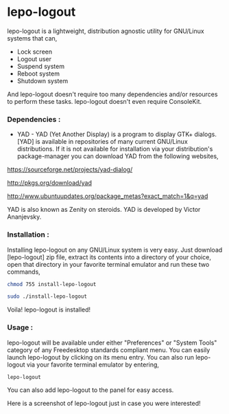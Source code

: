 # lepo-logout

lepo-logout is a lightweight, distribution agnostic utility for GNU/Linux systems that can,

- Lock screen
- Logout user
- Suspend system
- Reboot system
- Shutdown system

And lepo-logout doesn't require too many dependencies and/or resources to perform these tasks. lepo-logout doesn't even require ConsoleKit.


### Dependencies :

- YAD - YAD (Yet Another Display) is a program to display GTK+ dialogs. [YAD] is available in repositories of many current GNU/Linux distributions. If it is not available for installation via your distribution's package-manager you can download YAD from the following websites,

 https://sourceforge.net/projects/yad-dialog/
 
 http://pkgs.org/download/yad
 
 http://www.ubuntuupdates.org/package_metas?exact_match=1&q=yad
 
 YAD is also known as Zenity on steroids. YAD is developed by Victor Ananjevsky.
 
 
### Installation :

Installing lepo-logout on any GNU/Linux system is very easy. Just download [lepo-logout] zip file, extract its contents into a directory of your choice, open that directory in your favorite terminal emulator and run these two commands,
```sh
chmod 755 install-lepo-logout
```
```sh
sudo ./install-lepo-logout
```
Voila! lepo-logout is installed!


### Usage :

lepo-logout will be available under either "Preferences" or "System Tools" category of any Freedesktop standards compliant menu. You can easily launch lepo-logout by clicking on its menu entry. You can also run lepo-logout via your favorite terminal emulator by entering,
```sh
lepo-logout
```
You can also add lepo-logout to the panel for easy access.

Here is a screenshot of lepo-logout just in case you were interested!
